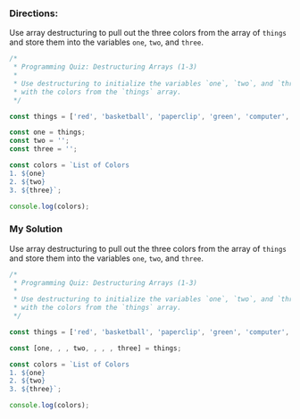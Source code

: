 

### Directions:
Use array destructuring to pull out the three colors from the array of `things` and store them into the variables `one`, `two`, and `three`.

```javascript
/*
 * Programming Quiz: Destructuring Arrays (1-3)
 *
 * Use destructuring to initialize the variables `one`, `two`, and `three`
 * with the colors from the `things` array.
 */

const things = ['red', 'basketball', 'paperclip', 'green', 'computer', 'earth', 'udacity', 'blue', 'dogs'];

const one = things;
const two = '';
const three = '';

const colors = `List of Colors
1. ${one}
2. ${two}
3. ${three}`;

console.log(colors);
```


### My Solution
Use array destructuring to pull out the three colors from the array of `things` and store them into the variables `one`, `two`, and `three`.

```javascript
/*
 * Programming Quiz: Destructuring Arrays (1-3)
 *
 * Use destructuring to initialize the variables `one`, `two`, and `three`
 * with the colors from the `things` array.
 */

const things = ['red', 'basketball', 'paperclip', 'green', 'computer', 'earth', 'udacity', 'blue', 'dogs'];

const [one, , , two, , , , three] = things;

const colors = `List of Colors
1. ${one}
2. ${two}
3. ${three}`;

console.log(colors);
```
